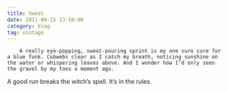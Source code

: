 ```yaml
---
title: Sweat
date: 2011-09-15 13:50:00
category: blog
tag: vintage
---
```

        A really eye-popping, sweat-pouring sprint is my one sure cure for a blue funk. Cobwebs clear as I catch my breath, noticing sunshine on the water or whispering leaves above. And I wonder how I’d only seen the gravel by my toes a moment ago.

A good run breaks the witch’s spell. It’s in the rules.